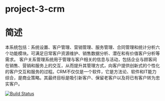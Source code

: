 # project-3-crm

# 简述

本系统包括：系统设置、客户管理、营销管理、服务管理、合同管理和统计分析六个功能模块。可满足日常客户资源维护、销售数据分析、潜在和有价值客户分析等需求。
客户关系管理系统用于管理与客户相关的信息与活动，包括企业与顾客间在销售、营销和服务上的交互，从而提升其管理方式，向客户提供创新式的个性化的客户交互和服务的过程。CRM不仅仅是一个软件，它是方法论、软件和IT能力综合，是商业策略。其最终目标是吸引新客户、保留老客户以及将已有客户转为忠实客户。


[![Build Status](https://travis-ci.org/moshuying/project-3-crm.svg?branch=main)](https://travis-ci.org/moshuying/project-3-crm)

